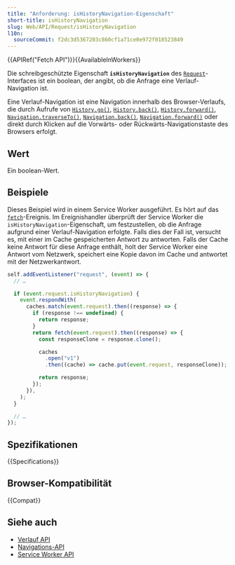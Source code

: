 ```yaml
---
title: "Anforderung: isHistoryNavigation-Eigenschaft"
short-title: isHistoryNavigation
slug: Web/API/Request/isHistoryNavigation
l10n:
  sourceCommit: f2dc3d5367203c860cf1a71ce0e972f018523849
---
```


{{APIRef("Fetch API")}}{{AvailableInWorkers}}

Die schreibgeschützte Eigenschaft **`isHistoryNavigation`** des [`Request`](/de/docs/Web/API/Request)-Interfaces ist ein boolean, der angibt, ob die Anfrage eine Verlauf-Navigation ist.

Eine Verlauf-Navigation ist eine Navigation innerhalb des Browser-Verlaufs, die durch Aufrufe von [`History.go()`](/de/docs/Web/API/History/go), [`History.back()`](/de/docs/Web/API/History/back), [`History.forward()`](/de/docs/Web/API/History/forward), [`Navigation.traverseTo()`](/de/docs/Web/API/Navigation/traverseTo), [`Navigation.back()`](/de/docs/Web/API/Navigation/back), [`Navigation.forward()`](/de/docs/Web/API/Navigation/forward) oder direkt durch Klicken auf die Vorwärts- oder Rückwärts-Navigationstaste des Browsers erfolgt.

## Wert

Ein boolean-Wert.

## Beispiele

Dieses Beispiel wird in einem Service Worker ausgeführt. Es hört auf das [`fetch`](/de/docs/Web/API/ServiceWorkerGlobalScope/fetch_event)-Ereignis. Im Ereignishandler überprüft der Service Worker die `isHistoryNavigation`-Eigenschaft, um festzustellen, ob die Anfrage aufgrund einer Verlauf-Navigation erfolgte. Falls dies der Fall ist, versucht es, mit einer im Cache gespeicherten Antwort zu antworten. Falls der Cache keine Antwort für diese Anfrage enthält, holt der Service Worker eine Antwort vom Netzwerk, speichert eine Kopie davon im Cache und antwortet mit der Netzwerkantwort.

```js
self.addEventListener("request", (event) => {
  // …

  if (event.request.isHistoryNavigation) {
    event.respondWith(
      caches.match(event.request).then((response) => {
        if (response !== undefined) {
          return response;
        }
        return fetch(event.request).then((response) => {
          const responseClone = response.clone();

          caches
            .open("v1")
            .then((cache) => cache.put(event.request, responseClone));

          return response;
        });
      }),
    );
  }

  // …
});
```

## Spezifikationen

{{Specifications}}

## Browser-Kompatibilität

{{Compat}}

## Siehe auch

- [Verlauf API](/de/docs/Web/API/History_API)
- [Navigations-API](/de/docs/Web/API/Navigation_API)
- [Service Worker API](/de/docs/Web/API/Service_Worker_API)

